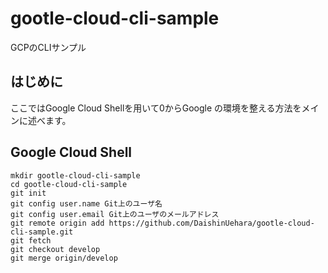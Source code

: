 # gootle-cloud-cli-sample

GCPのCLIサンプル

## はじめに

ここではGoogle Cloud Shellを用いて0からGoogle の環境を整える方法をメインに述べます。

## Google Cloud Shell

    mkdir gootle-cloud-cli-sample
    cd gootle-cloud-cli-sample
    git init
    git config user.name Git上のユーザ名
    git config user.email Git上のユーザのメールアドレス
    git remote origin add https://github.com/DaishinUehara/gootle-cloud-cli-sample.git
    git fetch
    git checkout develop
    git merge origin/develop
